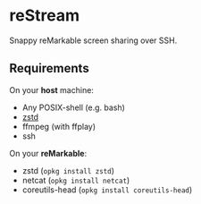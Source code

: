 # reStream

Snappy reMarkable screen sharing over SSH.

## Requirements

On your **host** machine:
- Any POSIX-shell (e.g. bash)
- [zstd](http://www.zstd.net/)
- ffmpeg (with ffplay)
- ssh

On your **reMarkable**:
- zstd (`opkg install zstd`)
- netcat (`opkg install netcat`)
- coreutils-head (`opkg install coreutils-head`)
